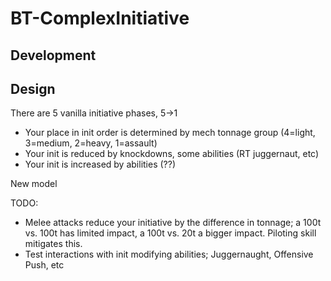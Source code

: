 # BT-ComplexInitiative


## Development

## Design

There are 5 vanilla initiative phases, 5->1
- Your place in init order is determined by mech tonnage group (4=light, 3=medium, 2=heavy, 1=assault)
- Your init is reduced by knockdowns, some abilities (RT juggernaut, etc)
- Your init is increased by abilities (??)

New model

TODO:
* Melee attacks reduce your initiative by the difference in tonnage; a 100t vs. 100t has limited impact, a 100t vs. 20t a bigger impact. Piloting skill mitigates this.
* Test interactions with init modifying abilities; Juggernaught, Offensive Push, etc
